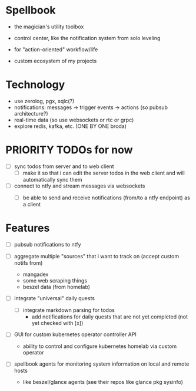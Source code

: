 # Spellbook

- the magician's utility toolbox 

- control center, like the notification system from solo leveling  

- for "action-oriented" workflow/life

- custom ecosystem of my projects

# Technology

- use zerolog, pgx, sqlc(?)
- notifications: messages -> trigger events -> actions (so pubsub architecture?)
- real-time data (so use websockets or rtc or grpc)
- explore redis, kafka, etc. (ONE BY ONE broda)

# PRIORITY TODOs for now

- [ ] sync todos from server and to web client
    - [ ] make it so that i can edit the server todos in the web client and will automatically sync them

- [ ] connect to ntfy and stream messages via websockets
    - [ ] be able to send and receive notifications (from/to a ntfy endpoint) as a client


# Features

- [ ] pubsub notifications to ntfy

- [ ] aggregate multiple "sources" that i want to track on (accept custom notifs from)
    - mangadex
    - some web scraping things
    - beszel data (from homelab)

- [ ] integrate "universal" daily quests
    - [ ] integrate markdown parsing for todos
        - add notifications for daily quests that are not yet completed (not yet checked with [x])

- [ ] GUI for custom kubernetes operator controller API
    - ability to control and configure kubernetes homelab via custom operator

- [ ] spellbook agents for monitoring system information on local and remote hosts
    - like beszel/glance agents (see their repos like glance pkg sysinfo)
